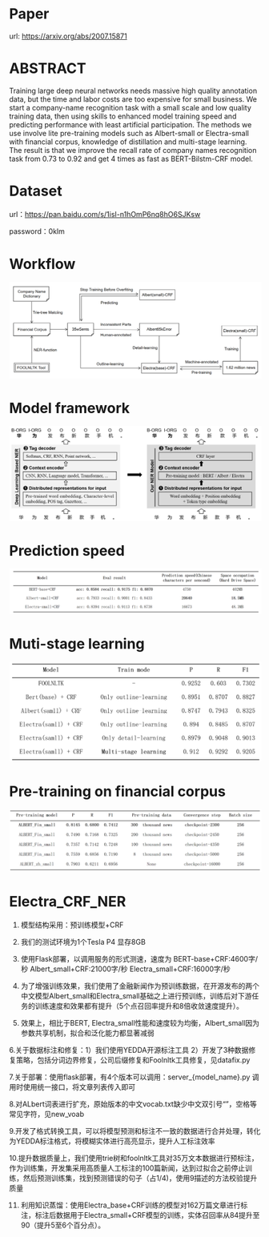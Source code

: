 # Paper
url: https://arxiv.org/abs/2007.15871

# ABSTRACT

Training large deep neural networks needs massive high quality annotation data, but the time and labor costs are too expensive for small business. We start a company-name recognition task with a small scale and low quality training data, then using skills to enhanced model training speed and predicting performance with least artificial participation. The methods we use involve lite pre-training models such as Albert-small or Electra-small with financial corpus, knowledge of distillation and multi-stage learning. The result is that we improve the recall rate of company names recognition task from 0.73 to 0.92 and get 4 times as fast as BERT-Bilstm-CRF model.

# Dataset
url：https://pan.baidu.com/s/1isI-n1hOmP6nq8hO6SJKsw 

password：0klm


# Workflow
![add image](https://github.com/Hanlard/Electra_CRF_NER/blob/master/workflow/framework.png)


# Model framework
![add image](https://github.com/Hanlard/Electra_CRF_NER/blob/master/workflow/model.png)

# Prediction speed
![add image](https://github.com/Hanlard/Electra_CRF_NER/blob/master/workflow/prediction%20speed.png)

# Muti-stage learning
![add image](https://github.com/Hanlard/Electra_CRF_NER/blob/master/workflow/muti-stage%20learning.png)

# Pre-training on financial corpus
![add image](https://github.com/Hanlard/Electra_CRF_NER/blob/master/workflow/pre-training.png)

# Electra_CRF_NER
1. 模型结构采用：预训练模型+CRF

2. 我们的测试环境为1个Tesla P4 显存8GB

3. 使用Flask部署，以调用服务的形式测速，速度为 BERT-base+CRF:4600字/秒 Albert_small+CRF:21000字/秒 Electra_small+CRF:16000字/秒

4. 为了增强训练效果，我们使用了金融新闻作为预训练数据，在开源发布的两个中文模型Albert_small和Electra_small基础之上进行预训练，训练后对下游任务的训练速度和效果都有提升（5个点召回率提升和8倍收敛速度提升）。

5. 效果上，相比于BERT, Electra_small性能和速度较为均衡，Albert_small因为参数共享机制，拟合和泛化能力都显著减弱

 6.关于数据标注和修复：1）我们使用YEDDA开源标注工具 2）开发了3种数据修复策略，包括分词边界修复，公司后缀修复和Foolnltk工具修复，见datafix.py

 7.关于部署：使用flask部署，有4个版本可以调用：server_{model_name}.py 调用时使用统一接口，将文章列表传入即可

 8.对ALbert词表进行扩充，原始版本的中文vocab.txt缺少中文双引号“”，空格等常见字符，见new_voab

 9.开发了格式转换工具，可以将模型预测和标注不一致的数据进行合并处理，转化为YEDDA标注格式，将模糊实体进行高亮显示，提升人工标注效率

 10.提升数据质量上，我们使用trie树和foolnltk工具对35万文本数据进行预标注，作为训练集，开发集采用高质量人工标注的100篇新闻，达到过拟合之前停止训练，然后预测训练集，找到预测错误的句子（占1/4)，使用9描述的方法校验提升质量

11. 利用知识蒸馏：使用Electra_base+CRF训练的模型对162万篇文章进行标注，标注后数据用于Electra_small+CRF模型的训练，实体召回率从84提升至90（提升5至6个百分点）。
